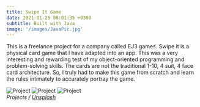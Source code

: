 ```yaml
---
title: Swipe It Game
date: 2021-01-25 08:01:35 +0300
subtitle: Built with Java
image: '/images/JavaPic.jpg'
---
```


This is a freelance project for a company called EJ3 games. Swipe it is a physical card game that I have adapted into an app. This was a very interesting and rewarding test of my object-oriented programming and problem-solving skills. The cards are not the traditional 1-10, 4 suit, 4 face card architecture. So, I truly had to make this game from scratch and learn the rules intimately to accurately portray the game. 

<div class="gallery-box">
  <div class="gallery">
    <img src="/images/swipe2.png" alt="Project">
    <img src="/images/swipe3.png" alt="Project">
    <img src="/images/swipe4.png" alt="Project">
  </div>
  <em>Projects / <a href="https://unsplash.com/" target="_blank">Unsplash</a></em>
</div>

